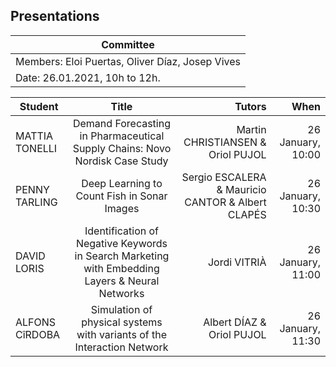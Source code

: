 ## Presentations 

| Committee | 
|----------|
| Members: Eloi Puertas, Oliver Díaz, Josep Vives| 
| Date: 26.01.2021, 10h to 12h. | 


| Student   |      Title      |  Tutors |  When |
|----------|:---------:|----------:|----------:|
| MATTIA TONELLI   | Demand Forecasting in Pharmaceutical Supply Chains: Novo Nordisk Case Study | Martin CHRISTIANSEN & Oriol PUJOL | 26 January, 10:00  |
| PENNY TARLING | Deep Learning to Count Fish in Sonar Images | Sergio ESCALERA & Mauricio CANTOR & Albert CLAPÉS | 26 January, 10:30  |
| DAVID LORIS | Identification of Negative Keywords in Search Marketing with Embedding Layers & Neural Networks |  Jordi VITRIÀ  |  26 January, 11:00  |
| ALFONS CîRDOBA | Simulation of physical systems with variants of the Interaction Network |  Albert DÍAZ & Oriol PUJOL  |  26 January, 11:30  |
